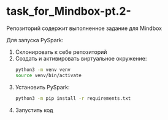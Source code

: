 # task_for_Mindbox-pt.2-

Репозиторий содержит выполненное задание для Mindbox

Для запуска PySpark:

1. Склонировать к себе репозиторий
2. Создать и активировать виртуальное окружение:
    ```bash
    python3 -m venv venv
    source venv/bin/activate
    ```
3. Установить PySpark:
    ```bash
    python3 -m pip install -r requirements.txt
    ```
4. Запустить код